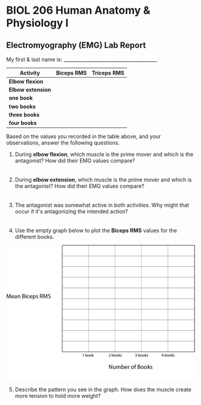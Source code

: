 <p style='text-align: center;'> <h1>BIOL 206 Human Anatomy & Physiology I </h1> </p>
<p style='text-align: center;'> <h2> Electromyography (EMG) Lab Report</h2> </p>

My first & last name is: _______________________________________

| **Activity** | **Biceps RMS** | **Triceps RMS** |
|--------------|----------------|-----------------|
|**Elbow flexion**|              |                 |
|**Elbow extension**|           |                 |
|**one book**|                  |                 |
|**two books**|                 |                 |
|**three books**|               |                 |
|**four books**|                |                 |

Based on the values you recorded in the table above, and your observations, answer the following questions.

1. During **elbow flexion**, which muscle is the prime mover and which is the antagonist? How did their EMG values compare?
&nbsp;  
&nbsp;  
&nbsp;  
2. During **elbow extension**, which muscle is the prime mover and which is the antagonist? How did their EMG values compare?
&nbsp;    
&nbsp;  
&nbsp;  
4. The antagonist was somewhat active in both activities. Why might that occur if it's antagonizing the intended action?
&nbsp;  
&nbsp;  
&nbsp;  
5. Use the empty graph below to plot the **Biceps RMS** values for the different books. 

![](../media/emg/blankgraph.png)

5. Describe the pattern you see in the graph. How does the muscle create more tension to hold more weight? 